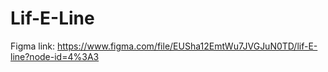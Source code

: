 # Lif-E-Line

Figma link: https://www.figma.com/file/EUSha12EmtWu7JVGJuN0TD/lif-E-line?node-id=4%3A3
